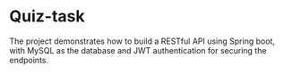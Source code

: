 # Quiz-task

The project demonstrates how to build a RESTful API using Spring boot, with MySQL as the database and JWT authentication for securing the endpoints.
